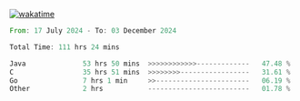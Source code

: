 [![wakatime](https://wakatime.com/badge/user/5970ac98-85fb-4bfd-a7d8-142e7d5bd274.svg)](https://wakatime.com/@5970ac98-85fb-4bfd-a7d8-142e7d5bd274)

<!--START_SECTION:waka-->

```rust
From: 17 July 2024 - To: 03 December 2024

Total Time: 111 hrs 24 mins

Java              53 hrs 50 mins  >>>>>>>>>>>>-------------   47.48 %
C                 35 hrs 51 mins  >>>>>>>>-----------------   31.61 %
Go                7 hrs 1 min     >>-----------------------   06.19 %
Other             2 hrs           -------------------------   01.78 %
```

<!--END_SECTION:waka-->
